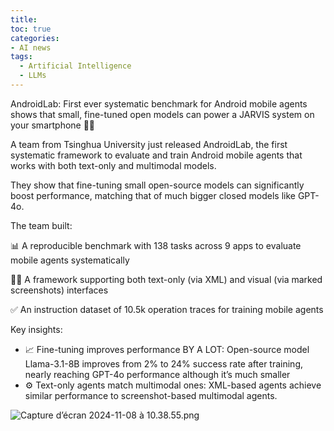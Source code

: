 ```yaml
---
title: 
toc: true
categories: 
- AI news
tags:
  - Artificial Intelligence
  - LLMs
---
```


AndroidLab: First ever systematic benchmark for Android mobile agents shows that small, fine-tuned open models can power a JARVIS system on your smartphone 📱🔥

A team from Tsinghua University just released AndroidLab, the first systematic framework to evaluate and train Android mobile agents that works with both text-only and multimodal models.

They show that fine-tuning small open-source models can significantly boost performance, matching that of much bigger closed models like GPT-4o.

The team built:

📊 A reproducible benchmark with 138 tasks across 9 apps to evaluate mobile agents systematically

📝📱 A framework supporting both text-only (via XML) and visual (via marked screenshots) interfaces

✅ An instruction dataset of 10.5k operation traces for training mobile agents

Key insights:

- 📈 Fine-tuning improves performance BY A LOT: Open-source model Llama-3.1-8B improves from 2% to 24% success rate after training, nearly reaching GPT-4o performance although it’s much smaller
- ⚙️ Text-only agents match multimodal ones: XML-based agents achieve similar performance to screenshot-based multimodal agents.

![Capture d’écran 2024-11-08 à 10.38.55.png](Capture_decran_2024-11-08_a_10.38.55.png)